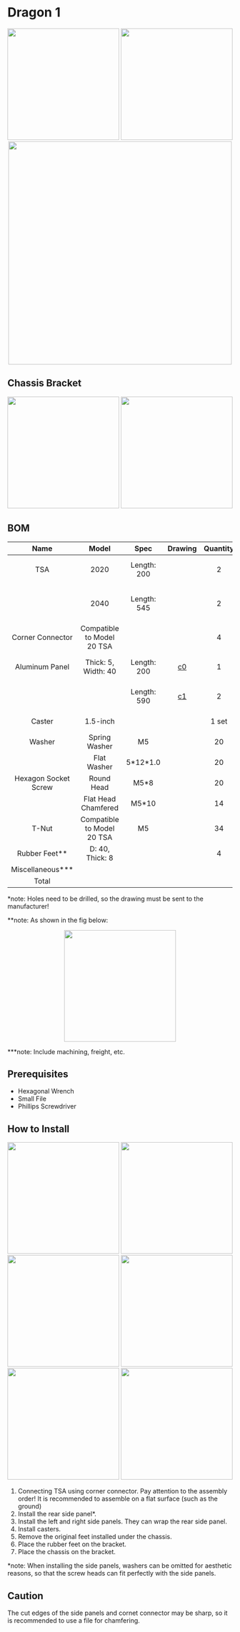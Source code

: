 # Dragon 1
<div align="center">
    <img src="../../image/Dragon_1_0.JPG" width=250>
    <img src="../../image/Dragon_1_1.JPG" width=250>
</div>
<div align="center">
    <img src="../../image/Dragon_1_2.JPG" width=500>
</div>

## Chassis Bracket
<div align="center">
    <img src="../../image/Dragon_1_CB_0.JPG" width=250>
    <img src="../../image/Dragon_1_CB_1.JPG" width=250>
</div>


## BOM

| Name                 | Model                      | Spec        | Drawing | Quantity | Price(yuan) |               Note              |
|:--------------------:|:--------------------------:|:-----------:|:-------:|:--------:|:-----------:|:-------------------------------:|
| TSA                  | 2020                       | Length: 200 |         | 2        | 5.54        |  Recommend single-sided closure |
|                      | 2040                       | Length: 545 |         | 2        | 25.51       |  Recommend single-sided closure on 40 side |
| Corner Connector     | Compatible to Model 20 TSA |             |         | 4        | 9.8         |                          |
| Aluminum Panel       | Thick: 5, Width: 40        | Length: 200 | [c0](../../drawing/cover5X40X200.pdf) | 1        | 3.17        |   Send drawing to the manufacturer*  |
|                      |                            | Length: 590 | [c1](../../drawing/cover5X40X590.pdf) | 2        | 18.71       |   Send drawing to the manufacturer   |
| Caster               | 1.5-inch                   |             |         | 1 set    | 30          |  1 set include 4 casters    |
| Washer               | Spring Washer              | M5          |         | 20       | 6.8         |                          |
|                      | Flat Washer                | 5\*12\*1.0  |         | 20       | 6           |                          |
| Hexagon Socket Screw | Round Head                 | M5*8        |         | 20       | 5           |                          |
|                      | Flat Head Chamfered        | M5*10       |         | 14       | 5.85        |  For fastening side panels |
| T-Nut                | Compatible to Model 20 TSA | M5          |         | 34       | 3.4         |                          |
| Rubber Feet**        | D: 40, Thick: 8            |             |         | 4        | 8           |                          |
| Miscellaneous***     |                            |             |         |          | 35          |                          |
| Total                |                            |             |         |          | 168         |                          |

*note: Holes need to be drilled, so the drawing must be sent to the manufacturer!

**note: As shown in the fig below:

<div align="center">
    <img src="../../image/rubber_feet.JPG" height=250>
</div>

***note: Include machining, freight, etc.

## Prerequisites

- Hexagonal Wrench
- Small File
- Phillips Screwdriver

## How to Install

<div align="center">
    <img src="../../image/Dragon_1_AS_0.JPG" height=250>
    <img src="../../image/Dragon_1_AS_1.JPG" height=250>
</div>
<div align="center">
    <img src="../../image/Dragon_1_AS_2.JPG" height=250>
    <img src="../../image/Dragon_1_AS_3.JPG" height=250>
</div>
<div align="center">
    <img src="../../image/Dragon_1_feet.JPG" height=250>
    <img src="../../image/Dragon_1_AS_4.JPG" height=250>
</div>

1. Connecting TSA using corner connector. Pay attention to the assembly order! It is recommended to assemble on a flat surface (such as the ground)
2. Install the rear side panel*.
3. Install the left and right side panels. They can wrap the rear side panel.
4. Install casters.
5. Remove the original feet installed under the chassis.
6. Place the rubber feet on the bracket.
7. Place the chassis on the bracket.

*note: When installing the side panels, washers can be omitted for aesthetic reasons, so that the screw heads can fit perfectly with the side panels.

## Caution

The cut edges of the side panels and cornet connector may be sharp, so it is recommended to use a file for chamfering.
